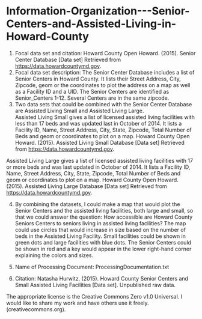 # Information-Organization---Senior-Centers-and-Assisted-Living-in-Howard-County
1. Focal data set and citation: 
Howard County Open Howard. (2015). Senior Center Database [Data set] Retrieved from https://data.howardcountymd.gov.
2. Focal data set description: The Senior Center Database includes a list of Senior Centers in Howard County.  It lists their Street Address, City, Zipcode, geom or the coordinates to plot the address on a map as well as a Facility ID and a UID. The Senior Centers are identified as Senior_Centers 1-12. Several Centers are in the same zipcode.
3. Two data sets that could be combined with the Senior Center Database are Assisted Living Small and Assisted Living Large.  
Assisted Living Small gives a list of licensed assisted living facilities with less than 17 beds and was updated last in October of 2014. It lists a Facility ID, Name, Street Address, City, State, Zipcode, Total Number of Beds and geom or coordinates to plot on a map.
Howard County Open Howard. (2015). Assisted Living Small Database [Data set] Retrieved from https://data.howardcountymd.gov. 

Assisted Living Large gives a list of licensed assisted living facilities with 17 or more beds and was last updated in October of 2014.  It lists a Facility ID, Name, Street Address, City, State, Zipcode, Total Number of Beds and geom or coordinates to plot on a map.
Howard County Open Howard. (2015). Assisted Living Large Database [Data set] Retrieved from https://data.howardcountymd.gov. 

4. By combining the datasets, I could make a map that would plot the Senior Centers and the assisted living facilities, both large and small, so that we could answer the question: How accessible are Howard County Seniors Centers to seniors living in assisted living facilities?  The map could use circles that would increase in size based on the number of beds in the Assisted Living Facility.  Small facilities could be shown in green dots and large facilities with blue dots.  The Senior Centers could be shown in red and a key would appear in the lower right-hand corner explaining the colors and sizes.

5. Name of Processing Document: ProcessingDocumentation.txt

6. Citation: 
Natasha Hurwitz. (2015). Howard County Senior Centers and Small Assisted Living Facilities [Data set]. Unpublished raw data.

The appropriate license is the Creative Commons Zero v1.0 Universal.   I would like to share my work and have others use it freely. (creativecommons.org).

